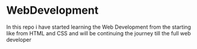# WebDevelopment
In this repo i have started learning the Web Development from the starting like from HTML and CSS and will be continuing the journey till the full web developer
